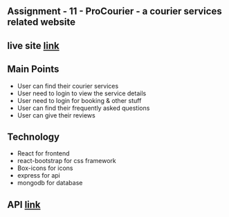 ## Assignment - 11 - ProCourier - a courier services related website

## live site [link](https://pro-courier.web.app)

## Main Points

* User can find their courier services
* User need to login to view the service details
* User need to login for booking & other stuff
* User can find their frequently asked questions
* User can give their reviews

## Technology

* React for frontend 
* react-bootstrap for css framework
* Box-icons for icons
* express for api
* mongodb for database

## API [link](https://mighty-inlet-11453.herokuapp.com)

